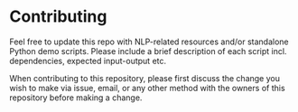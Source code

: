 # Contributing

Feel free to update this repo with NLP-related resources and/or standalone Python demo scripts. 
Please include a brief description of each script incl. dependencies, expected input-output etc.

When contributing to this repository, please first discuss the change you wish to make via issue,
email, or any other method with the owners of this repository before making a change. 
